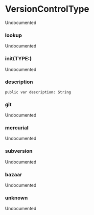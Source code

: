 # VersionControlType
<p>Undocumented</p>

### lookup
<p>Undocumented</p>

### init(TYPE:)
<p>Undocumented</p>

### description
<pre class="highlight"><code><span class="kd">public</span> <span class="k">var</span> <span class="nv">description</span><span class="p">:</span> <span class="kt">String</span></code></pre>


### git
<p>Undocumented</p>

### mercurial
<p>Undocumented</p>

### subversion
<p>Undocumented</p>

### bazaar
<p>Undocumented</p>

### unknown
<p>Undocumented</p>


